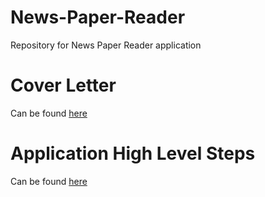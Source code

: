 # News-Paper-Reader
Repository for News Paper Reader application

# Cover Letter
Can be found [here](https://github.com/rajesh-esaver/News-Paper-Reader/blob/master/Android%20Dev%20Challenge%20-%20Cover%20Letter.pdf) 

# Application High Level Steps
Can be found [here](https://github.com/rajesh-esaver/News-Paper-Reader/blob/master/App%20High%20Level%20Steps.pdf)

